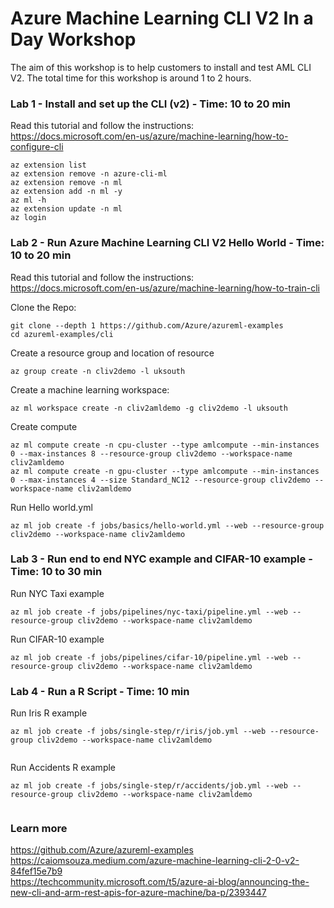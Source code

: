 # Azure Machine Learning CLI V2 In a Day Workshop

The aim of this workshop is to help customers to install and test AML CLI V2. The total time for this workshop is around 1 to 2 hours.

### Lab 1 - Install and set up the CLI (v2) - Time: 10 to 20 min

Read this tutorial and follow the instructions:<BR> 
https://docs.microsoft.com/en-us/azure/machine-learning/how-to-configure-cli<BR>

```
az extension list
az extension remove -n azure-cli-ml
az extension remove -n ml
az extension add -n ml -y
az ml -h
az extension update -n ml
az login
```

### Lab 2 - Run Azure Machine Learning CLI V2 Hello World - Time: 10 to 20 min

Read this tutorial and follow the instructions:<BR>
https://docs.microsoft.com/en-us/azure/machine-learning/how-to-train-cli <BR>

Clone the Repo:
```
git clone --depth 1 https://github.com/Azure/azureml-examples
cd azureml-examples/cli
```

Create a resource group and location of resource
```
az group create -n cliv2demo -l uksouth
```

Create a machine learning workspace:
```
az ml workspace create -n cliv2amldemo -g cliv2demo -l uksouth
```

Create compute
```
az ml compute create -n cpu-cluster --type amlcompute --min-instances 0 --max-instances 8 --resource-group cliv2demo --workspace-name cliv2amldemo
az ml compute create -n gpu-cluster --type amlcompute --min-instances 0 --max-instances 4 --size Standard_NC12 --resource-group cliv2demo --workspace-name cliv2amldemo
```

Run Hello world.yml
```
az ml job create -f jobs/basics/hello-world.yml --web --resource-group cliv2demo --workspace-name cliv2amldemo
```

### Lab 3 - Run end to end NYC example and CIFAR-10 example - Time: 10 to 30 min

Run NYC Taxi example 
```
az ml job create -f jobs/pipelines/nyc-taxi/pipeline.yml --web --resource-group cliv2demo --workspace-name cliv2amldemo
```

Run CIFAR-10 example 
```
az ml job create -f jobs/pipelines/cifar-10/pipeline.yml --web --resource-group cliv2demo --workspace-name cliv2amldemo
```

  
### Lab 4 - Run a R Script - Time: 10 min

Run Iris R example 
```
az ml job create -f jobs/single-step/r/iris/job.yml --web --resource-group cliv2demo --workspace-name cliv2amldemo
  
```
  
Run Accidents R example 
```
az ml job create -f jobs/single-step/r/accidents/job.yml --web --resource-group cliv2demo --workspace-name cliv2amldemo
  
```  

  
### Learn more
https://github.com/Azure/azureml-examples <BR>
https://caiomsouza.medium.com/azure-machine-learning-cli-2-0-v2-84fef15e7b9 <BR>
https://techcommunity.microsoft.com/t5/azure-ai-blog/announcing-the-new-cli-and-arm-rest-apis-for-azure-machine/ba-p/2393447 <BR>

  
